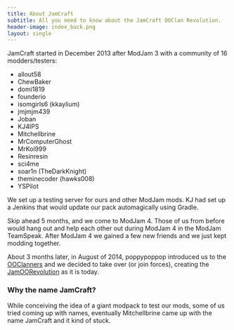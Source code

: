 ```yaml
---
title: About JamCraft
subtitle: All you need to know about the JamCraft OOClan Revolution.
header-image: index_back.png
layout: single
---
```


JamCraft started in December 2013 after ModJam 3 with a community of 16 modders/testers:

- allout58
- ChewBaker
- domi1819
- founderio
- isomgirls6 (kkaylium)
- jmjmjm439
- Joban
- KJ4IPS
- Mitchellbrine
- MrComputerGhost
- MrKol999
- Resinresin
- sci4me
- soar1n (TheDarkKnight)
- theminecoder (hawks008)
- YSPilot

We set up a testing server for ours and other ModJam mods. KJ had set up a Jenkins that would update our pack automagically using Gradle. 

Skip ahead 5 months, and we come to ModJam 4. Those of us from before would hang out and help each other out during ModJam 4 in the ModJam TeamSpeak. After ModJam 4 we gained a few new friends and we just kept modding together. 

About 3 months later, in August of 2014, poppypoppop introduced us to the [OOClanners](about-ooclan.html) and we decided to take over (or join forces), creating the [JamOORevolution](about.html) as it is today.

<!---
Just thought I'd put this in here. Just cause About OOClan had one.
-->
### Why the name JamCraft?

While conceiving the idea of a giant modpack to test our mods, some of us tried coming up with names, eventually Mitchellbrine came up with the name JamCraft and it kind of stuck.

<!--- (My computer was wiped clean not too long after, so I don't have a log of this name idea creation -Mitchell)  Someone insert some names we had. I really don't have any record. -->

